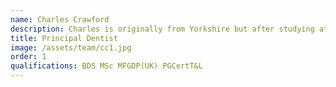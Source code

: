 ```yaml
---
name: Charles Crawford
description: Charles is originally from Yorkshire but after studying at Manchester University he decided to stay here! As well as practicing at Calm Dental, Charles spends some time back at the University tutoring students and working on the TMD clinic for patients with jaw joint pain.
title: Principal Dentist
image: /assets/team/cc1.jpg
order: 1
qualifications: BDS MSc MFGDP(UK) PGCertT&L
---
```

